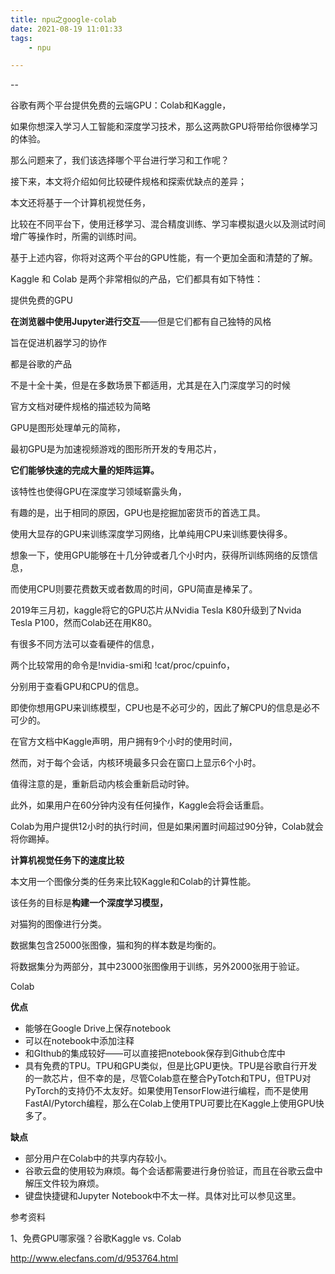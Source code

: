 ```yaml
---
title: npu之google-colab
date: 2021-08-19 11:01:33
tags:
	- npu

---
```


--

谷歌有两个平台提供免费的云端GPU：Colab和Kaggle，

 如果你想深入学习人工智能和深度学习技术，那么这两款GPU将带给你很棒学习的体验。

那么问题来了，我们该选择哪个平台进行学习和工作呢？

接下来，本文将介绍如何比较硬件规格和探索优缺点的差异；

本文还将基于一个计算机视觉任务，

比较在不同平台下，使用迁移学习、混合精度训练、学习率模拟退火以及测试时间增广等操作时，所需的训练时间。

基于上述内容，你将对这两个平台的GPU性能，有一个更加全面和清楚的了解。

Kaggle 和 Colab 是两个非常相似的产品，它们都具有如下特性：

提供免费的GPU

**在浏览器中使用Jupyter进行交互**——但是它们都有自己独特的风格

旨在促进机器学习的协作

都是谷歌的产品

不是十全十美，但是在多数场景下都适用，尤其是在入门深度学习的时候

官方文档对硬件规格的描述较为简略



GPU是图形处理单元的简称，

最初GPU是为加速视频游戏的图形所开发的专用芯片，

**它们能够快速的完成大量的矩阵运算。**

该特性也使得GPU在深度学习领域崭露头角，

有趣的是，出于相同的原因，GPU也是挖掘加密货币的首选工具。

使用大显存的GPU来训练深度学习网络，比单纯用CPU来训练要快得多。

想象一下，使用GPU能够在十几分钟或者几个小时内，获得所训练网络的反馈信息，

而使用CPU则要花费数天或者数周的时间，GPU简直是棒呆了。



2019年三月初，kaggle将它的GPU芯片从Nvidia Tesla K80升级到了Nvida Tesla P100，然而Colab还在用K80。



有很多不同方法可以查看硬件的信息，

两个比较常用的命令是!nvidia-smi和 !cat/proc/cpuinfo，

分别用于查看GPU和CPU的信息。

即使你想用GPU来训练模型，CPU也是不必可少的，因此了解CPU的信息是必不可少的。



在官方文档中Kaggle声明，用户拥有9个小时的使用时间，

然而，对于每个会话，内核环境最多只会在窗口上显示6个小时。

值得注意的是，重新启动内核会重新启动时钟。

此外，如果用户在60分钟内没有任何操作，Kaggle会将会话重启。



Colab为用户提供12小时的执行时间，但是如果闲置时间超过90分钟，Colab就会将你踢掉。



**计算机视觉任务下的速度比较**

本文用一个图像分类的任务来比较Kaggle和Colab的计算性能。

该任务的目标是**构建一个深度学习模型，**

对猫狗的图像进行分类。

数据集包含25000张图像，猫和狗的样本数是均衡的。

将数据集分为两部分，其中23000张图像用于训练，另外2000张用于验证。



Colab

**优点**

- 能够在Google Drive上保存notebook
- 可以在notebook中添加注释
- 和GIthub的集成较好——可以直接把notebook保存到Github仓库中
- 具有免费的TPU。TPU和GPU类似，但是比GPU更快。TPU是谷歌自行开发的一款芯片，但不幸的是，尽管Colab意在整合PyTotch和TPU，但TPU对PyTorch的支持仍不太友好。如果使用TensorFlow进行编程，而不是使用FastAI/Pytorch编程，那么在Colab上使用TPU可要比在Kaggle上使用GPU快多了。

**缺点**

- 部分用户在Colab中的共享内存较小。
- 谷歌云盘的使用较为麻烦。每个会话都需要进行身份验证，而且在谷歌云盘中解压文件较为麻烦。
- 键盘快捷键和Jupyter Notebook中不太一样。具体对比可以参见这里。





参考资料

1、免费GPU哪家强？谷歌Kaggle vs. Colab

http://www.elecfans.com/d/953764.html